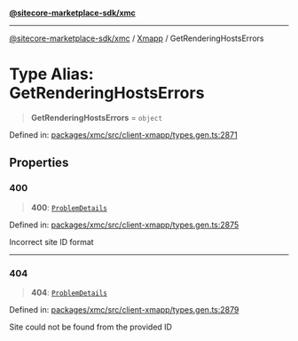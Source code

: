 [**@sitecore-marketplace-sdk/xmc**](../../../../README.md)

***

[@sitecore-marketplace-sdk/xmc](../../../../README.md) / [Xmapp](../README.md) / GetRenderingHostsErrors

# Type Alias: GetRenderingHostsErrors

> **GetRenderingHostsErrors** = `object`

Defined in: [packages/xmc/src/client-xmapp/types.gen.ts:2871](https://github.com/Sitecore/marketplace-sdk/blob/main/packages/xmc/src/client-xmapp/types.gen.ts#L2871)

## Properties

### 400

> **400**: [`ProblemDetails`](ProblemDetails.md)

Defined in: [packages/xmc/src/client-xmapp/types.gen.ts:2875](https://github.com/Sitecore/marketplace-sdk/blob/main/packages/xmc/src/client-xmapp/types.gen.ts#L2875)

Incorrect site ID format

***

### 404

> **404**: [`ProblemDetails`](ProblemDetails.md)

Defined in: [packages/xmc/src/client-xmapp/types.gen.ts:2879](https://github.com/Sitecore/marketplace-sdk/blob/main/packages/xmc/src/client-xmapp/types.gen.ts#L2879)

Site could not be found from the provided ID
